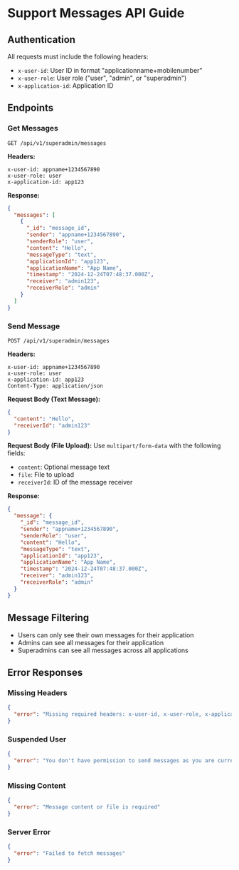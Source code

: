 # Support Messages API Guide

## Authentication
All requests must include the following headers:
- `x-user-id`: User ID in format "applicationname+mobilenumber"
- `x-user-role`: User role ("user", "admin", or "superadmin")
- `x-application-id`: Application ID

## Endpoints

### Get Messages
```http
GET /api/v1/superadmin/messages
```

**Headers:**
```
x-user-id: appname+1234567890
x-user-role: user
x-application-id: app123
```

**Response:**
```json
{
  "messages": [
    {
      "_id": "message_id",
      "sender": "appname+1234567890",
      "senderRole": "user",
      "content": "Hello",
      "messageType": "text",
      "applicationId": "app123",
      "applicationName": "App Name",
      "timestamp": "2024-12-24T07:48:37.000Z",
      "receiver": "admin123",
      "receiverRole": "admin"
    }
  ]
}
```

### Send Message
```http
POST /api/v1/superadmin/messages
```

**Headers:**
```
x-user-id: appname+1234567890
x-user-role: user
x-application-id: app123
Content-Type: application/json
```

**Request Body (Text Message):**
```json
{
  "content": "Hello",
  "receiverId": "admin123"
}
```

**Request Body (File Upload):**
Use `multipart/form-data` with the following fields:
- `content`: Optional message text
- `file`: File to upload
- `receiverId`: ID of the message receiver

**Response:**
```json
{
  "message": {
    "_id": "message_id",
    "sender": "appname+1234567890",
    "senderRole": "user",
    "content": "Hello",
    "messageType": "text",
    "applicationId": "app123",
    "applicationName": "App Name",
    "timestamp": "2024-12-24T07:48:37.000Z",
    "receiver": "admin123",
    "receiverRole": "admin"
  }
}
```

## Message Filtering
- Users can only see their own messages for their application
- Admins can see all messages for their application
- Superadmins can see all messages across all applications

## Error Responses

### Missing Headers
```json
{
  "error": "Missing required headers: x-user-id, x-user-role, x-application-id"
}
```

### Suspended User
```json
{
  "error": "You don't have permission to send messages as you are currently suspended"
}
```

### Missing Content
```json
{
  "error": "Message content or file is required"
}
```

### Server Error
```json
{
  "error": "Failed to fetch messages"
}
```
